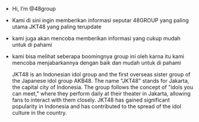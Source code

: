 - Hi, I’m @48group
- Kami di sini ingin memberikan informasi seputar 48GROUP yang paling utama JKT48 yang paling terupdate
- kami juga akan mencoba memberikan informasi yang cukup mudah untuk di pahami 
- kami bisa melihat seberapa boomingnya group ini oleh karna itu kami mencoba menjabarkannya dengan baik dan mudah untuk di pahami 

  JKT48 is an Indonesian idol group and the first overseas sister group of the Japanese idol group AKB48. The name "JKT48" stands for Jakarta, the capital city of Indonesia. The group follows the concept of "idols you can meet," where they perform daily at their theater in Jakarta, allowing fans to interact with them closely. JKT48 has gained significant popularity in Indonesia and has contributed to the spread of the idol culture in the country.
